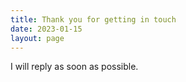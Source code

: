 ```yaml
---
title: Thank you for getting in touch
date: 2023-01-15
layout: page
---
```


I will reply as soon as possible.

